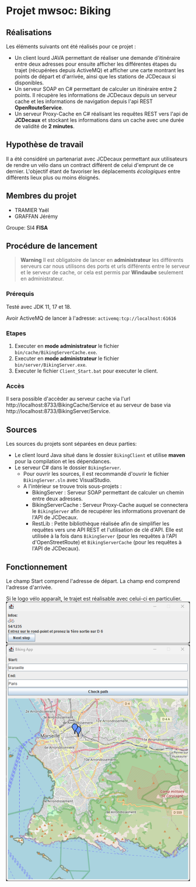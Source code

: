 # Projet mwsoc: Biking

## Réalisations
Les éléments suivants ont été réalisés pour ce projet :
- Un client lourd JAVA permettant de réaliser une demande d'itinéraire entre deux adresses pour ensuite afficher les différentes étapes du trajet (récupérées depuis ActiveMQ) et afficher une carte montrant les points de départ et d'arrivée, ainsi que les stations de JCDecaux si disponibles.
- Un serveur SOAP en C# permettant de calculer un itinéraire entre 2 points. Il récupère les informations de JCDecaux depuis un serveur cache et les informations de navigation depuis l'api REST **OpenRouteService**.
- Un serveur Proxy-Cache en C# réalisant les requêtes REST vers l'api de **JCDecaux** et stockant les informations dans un cache avec une durée de validité de **2 minutes**.

## Hypothèse de travail
Il a été considéré un partenariat avec JCDecaux permettant aux utilisateurs de rendre un vélo dans un contract différent de celui d'emprunt de ce dernier. L'objectif étant de favoriser les déplacements *écologiques* entre différents lieux plus ou moins éloignés. 

## Membres du projet
- TRAMIER Yaël
- GRAFFAN Jérémy

Groupe: SI4 **FISA**

## Procédure de lancement

> **Warning**
> Il est obligatoire de lancer en **administrateur** les différents serveurs car nous utilisons des ports et urls différents entre le serveur et le serveur de cache, or cela est permis par **Windaube** seulement en administrateur.

### Prérequis
Testé avec JDK 11, 17 et 18.

Avoir ActiveMQ de lancer à l'adresse: `activemq:tcp://localhost:61616`

### Etapes
1. Executer en **mode administrateur** le fichier `bin/cache/BikingServerCache.exe`.
2. Executer en **mode administrateur** le fichier `bin/server/BikingServer.exe`.
3. Executer le fichier `Client_Start.bat` pour executer le client.

### Accès
Il sera possible d'accèder au serveur cache via l'url http://localhost:8733/BikingCache/Service et au serveur de base via http://localhost:8733/BikingServer/Service.

## Sources
Les sources du projets sont séparées en deux parties:
- Le client lourd Java situé dans le dossier `BikingClient` et utilise **maven** pour la compilation et les dépendances.
- Le serveur C# dans le dossier `BikingServer`.
  - Pour ouvrir les sources, il est recommandé d'ouvrir le fichier `BikingServer.sln` avec VisualStudio.
  - A l'intérieur se trouve trois sous-projets :
    - BikingServer : Serveur SOAP permettant de calculer un chemin entre deux adresses.
    - BikingServerCache : Serveur Proxy-Cache auquel se connectera le `BikingServer` afin de recupérer les informations provenant de l'API de JCDecaux.
    - RestLib : Petite bibliothèque réalisée afin de simplifier les requêtes vers une API REST et l'utilisation de clé d'API. Elle est utilisée à la fois dans `BikingServer` (pour les requêtes à l'API d'OpenStreetRoute) et `BikingServerCache` (pour les requêtes à l'API de JCDecaux).

## Fonctionnement
Le champ Start comprend l'adresse de départ.
La champ end comprend l'adresse d'arrivée.

Si le logo vélo apparaît, le trajet est réalisable avec celui-ci en particulier.
![client_step_frame](/doc/image-steps.png)
![client_step_frame](/doc/image-client.png)
